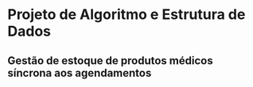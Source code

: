 # Projeto de Algoritmo e Estrutura de Dados

## Gestão de estoque de produtos médicos síncrona aos agendamentos
